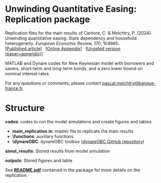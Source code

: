 # Unwinding Quantitative Easing: Replication package

Replication files for the main results of Cantore, C. & Meichtry, P. (2024). Unwinding quantitative easing: State dependency and household heterogeneity. _European Economic Review, 170_, 104865.\
[[Published article](https://www.sciencedirect.com/science/article/abs/pii/S0014292124001946)] &nbsp; [[Online Appendix](https://pmeichtry.github.io/Papers/UnwindingQE_CantoreMeichtry_OnlineAppendix.pdf)] &nbsp; [[Ungated version (paper+appendix)](https://pmeichtry.github.io/Papers/UnwindingQE_CantoreMeichtry_paper.pdf)]

MATLAB and Dynare codes for New Keynesian model with borrowers and savers, short-term and long-term bonds, and a zero lower bound on nominal interest rates.

For any questions or comments, please contact pascal.meichtry@banque-france.fr.

# Structure
**codes**: codes to run the model simulations and create figures and tables
* **main_replication.m**: master file to replicate the main results
* **\functions**: auxiliary functions
* **\dynareOBC**: dynareOBC toolbox ([dynareOBC GitHub repository](https://github.com/tholden/dynareOBC/releases))

**simul_results**: Stored results from model simulation

**outputs**: Stored figures and table


See **[README.pdf](README.pdf)** contained in the package for more details on the replication.
